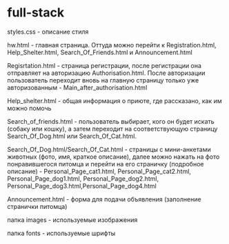 # full-stack

styles.css - описание стиля

hw.html - главная страница. Оттуда можно перейти к Registration.html, Help_Shelter.html, Search_Of_Friends.html и Announcement.html 

Regisrtation.html - страница регистрации, после регистрации она отправляет на авторизацию Authorisation.html. После авторизации пользователь переходит вновь на главную страницу только уже авторизованным - Main_after_authorisation.html

Help_shelter.html - общая информация о приюте, где рассказано, как им можно помочь

Search_of_friends.html - пользователь выбирает, кого он будет искать (собаку или кошку), а затем переходит на соответствующую страницу Search_Of_Dog.html или Search_Of_Cat.html.

Search_Of_Dog.html/Search_Of_Cat.html - страницы с мини-анкетами животных (фото, имя, краткое описание), далее можно нажать на фото понравившегося питомца и перейти на его страничку (подробное описание) - Personal_Page_cat1.html, Personal_Page_cat2.html, Personal_Page_dog1.html, Personal_Page_dog2.html, Personal_Page_dog3.html,Personal_Page_dog4.html

Announcement.html - форма для подачи объявления (заполнение странички питомца)

папка images - используемые изображения

папка fonts - используемые шрифты
